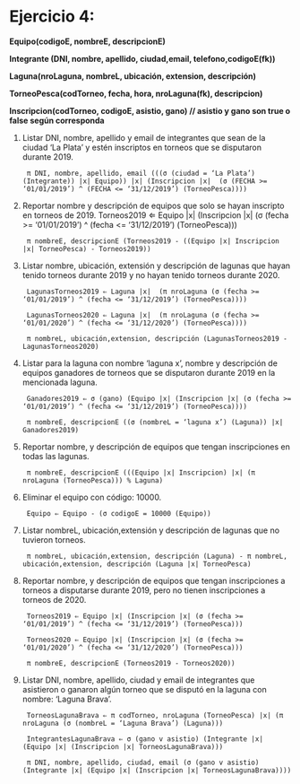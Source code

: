 # Ejercicio 4:


**Equipo(codigoE, nombreE, descripcionE)** 

**Integrante (DNI, nombre, apellido, ciudad,email, telefono,codigoE(fk))** 

**Laguna(nroLaguna, nombreL, ubicación, extension, descripción)** 

**TorneoPesca(codTorneo, fecha, hora, nroLaguna(fk), descripcion)**

**Inscripcion(codTorneo, codigoE, asistio, gano) // asistio y gano son true o false según corresponda** 


1. Listar DNI, nombre, apellido y email de integrantes que sean de la ciudad ‘La Plata’ y estén inscriptos en torneos que se disputaron durante 2019. 

        π DNI, nombre, apellido, email (((σ (ciudad = ‘La Plata’) (Integrante)) |x| Equipo)) |x| (Inscripcion |x|  (σ (FECHA >= ‘01/01/2019’) ^ (FECHA <= ‘31/12/2019’) (TorneoPesca))))


2. Reportar nombre y descripción de equipos que solo se hayan inscripto en torneos de 2019.
Torneos2019 ⇐ Equipo |x| (Inscripcion |x| (σ (fecha >= ‘01/01/2019’) ^ (fecha <= ‘31/12/2019’) (TorneoPesca)))

        π nombreE, descripcionE (Torneos2019 - ((Equipo |x| Inscripcion |x| TorneoPesca) - Torneos2019))


3. Listar nombre, ubicación, extensión y descripción de lagunas que hayan tenido torneos durante 2019 y no hayan tenido torneos durante 2020. 

        LagunasTorneos2019 ⇐ Laguna |x|  (π nroLaguna (σ (fecha >= ‘01/01/2019’) ^ (fecha <= ‘31/12/2019’) (TorneoPesca))))

        LagunasTorneos2020 ⇐ Laguna |x|  (π nroLaguna (σ (fecha >= ‘01/01/2020’) ^ (fecha <= ‘31/12/2020’) (TorneoPesca))))

        π nombreL, ubicación,extension, descripción (LagunasTorneos2019 - LagunasTorneos2020)

4. Listar para la laguna con nombre ‘laguna x’, nombre y descripción de equipos ganadores de torneos que se disputaron durante 2019 en la mencionada laguna. 

        Ganadores2019 ⇐ σ (gano) (Equipo |x| (Inscripcion |x| (σ (fecha >= ‘01/01/2019’) ^ (fecha <= ‘31/12/2019’) (TorneoPesca))))

        π nombreE, descripcionE ((σ (nombreL = ‘laguna x’) (Laguna)) |x| Ganadores2019)


5. Reportar nombre, y descripción de equipos que tengan inscripciones en todas las lagunas.

        π nombreE, descripcionE (((Equipo |x| Inscripcion) |x| (π nroLaguna (TorneoPesca))) % Laguna)


6. Eliminar el equipo con código: 10000. 
          
        Equipo ⇐ Equipo - (σ codigoE = 10000 (Equipo))
        
7. Listar nombreL, ubicación,extensión y descripción de lagunas que no tuvieron torneos.

        π nombreL, ubicación,extension, descripción (Laguna) - π nombreL, ubicación,extension, descripción (Laguna |x| TorneoPesca)

8. Reportar nombre, y descripción de equipos que tengan inscripciones a torneos a disputarse durante 2019, pero no tienen inscripciones a torneos de 2020. 

        Torneos2019 ⇐ Equipo |x| (Inscripcion |x| (σ (fecha >= ‘01/01/2019’) ^ (fecha <= ‘31/12/2019’) (TorneoPesca)))

        Torneos2020 ⇐ Equipo |x| (Inscripcion |x| (σ (fecha >= ‘01/01/2020’) ^ (fecha <= ‘31/12/2020’) (TorneoPesca)))

        π nombreE, descripcionE (Torneos2019 - Torneos2020))


9. Listar DNI, nombre, apellido, ciudad y email de integrantes que asistieron o ganaron algún torneo que se disputó en la laguna con nombre: ‘Laguna Brava’.

        TorneosLagunaBrava ⇐ π codTorneo, nroLaguna (TorneoPesca) |x| (π nroLaguna (σ (nombreL = ‘Laguna Brava’) (Laguna)))

        IntegrantesLagunaBrava ⇐ σ (gano v asistio) (Integrante |x| (Equipo |x| (Inscripcion |x| TorneosLagunaBrava)))

        π DNI, nombre, apellido, ciudad, email (σ (gano v asistio) (Integrante |x| (Equipo |x| (Inscripcion |x| TorneosLagunaBrava))))  